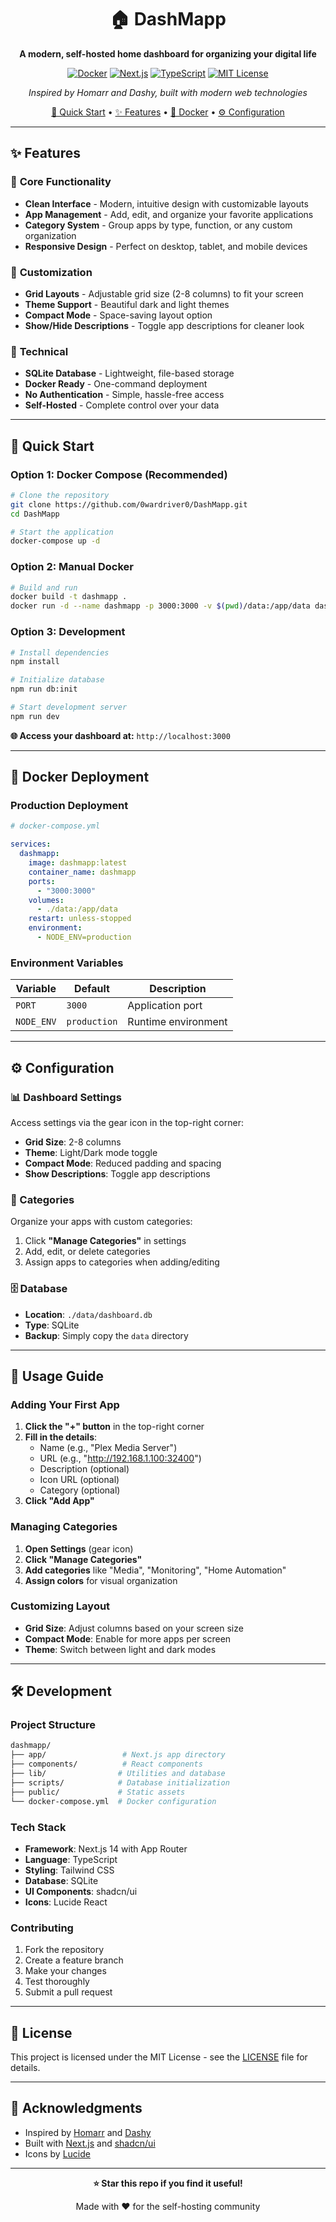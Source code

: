<div align="center">

# 🏠 DashMapp

**A modern, self-hosted home dashboard for organizing your digital life**

[![Docker](https://img.shields.io/badge/Docker-Ready-blue?logo=docker)](https://docker.com)
[![Next.js](https://img.shields.io/badge/Next.js-14-black?logo=next.js)](https://nextjs.org)
[![TypeScript](https://img.shields.io/badge/TypeScript-Ready-blue?logo=typescript)](https://typescriptlang.org)
[![MIT License](https://img.shields.io/badge/License-MIT-green.svg)](https://choosealicense.com/licenses/mit/)

*Inspired by Homarr and Dashy, built with modern web technologies*

[🚀 Quick Start](#-quick-start) • [✨ Features](#-features) • [🐳 Docker](#-docker-deployment) • [⚙️ Configuration](#️-configuration)

</div>

---

## ✨ Features

### 🎯 **Core Functionality**
- **Clean Interface** - Modern, intuitive design with customizable layouts
- **App Management** - Add, edit, and organize your favorite applications
- **Category System** - Group apps by type, function, or any custom organization
- **Responsive Design** - Perfect on desktop, tablet, and mobile devices

### 🎨 **Customization**
- **Grid Layouts** - Adjustable grid size (2-8 columns) to fit your screen
- **Theme Support** - Beautiful dark and light themes
- **Compact Mode** - Space-saving layout option
- **Show/Hide Descriptions** - Toggle app descriptions for cleaner look

### 🔧 **Technical**
- **SQLite Database** - Lightweight, file-based storage
- **Docker Ready** - One-command deployment
- **No Authentication** - Simple, hassle-free access
- **Self-Hosted** - Complete control over your data

---

## 🚀 Quick Start

### Option 1: Docker Compose (Recommended)

```bash
# Clone the repository
git clone https://github.com/0wardriver0/DashMapp.git
cd DashMapp

# Start the application
docker-compose up -d
```

### Option 2: Manual Docker

```bash
# Build and run
docker build -t dashmapp .
docker run -d --name dashmapp -p 3000:3000 -v $(pwd)/data:/app/data dashmapp
```

### Option 3: Development

```bash
# Install dependencies
npm install

# Initialize database
npm run db:init

# Start development server
npm run dev
```

**🌐 Access your dashboard at:** `http://localhost:3000`

---

## 🐳 Docker Deployment

### Production Deployment

```yaml
# docker-compose.yml

services:
  dashmapp:
    image: dashmapp:latest
    container_name: dashmapp
    ports:
      - "3000:3000"
    volumes:
      - ./data:/app/data
    restart: unless-stopped
    environment:
      - NODE_ENV=production
```

### Environment Variables

| Variable | Default | Description |
|----------|---------|-------------|
| `PORT` | `3000` | Application port |
| `NODE_ENV` | `production` | Runtime environment |

---

## ⚙️ Configuration

### 📊 Dashboard Settings

Access settings via the gear icon in the top-right corner:

- **Grid Size**: 2-8 columns
- **Theme**: Light/Dark mode toggle
- **Compact Mode**: Reduced padding and spacing
- **Show Descriptions**: Toggle app descriptions

### 📂 Categories

Organize your apps with custom categories:

1. Click **"Manage Categories"** in settings
2. Add, edit, or delete categories
3. Assign apps to categories when adding/editing

### 🗄️ Database

- **Location**: `./data/dashboard.db`
- **Type**: SQLite
- **Backup**: Simply copy the `data` directory

---

## 🎯 Usage Guide

### Adding Your First App

1. **Click the "+" button** in the top-right corner
2. **Fill in the details**:
   - Name (e.g., "Plex Media Server")
   - URL (e.g., "http://192.168.1.100:32400")
   - Description (optional)
   - Icon URL (optional)
   - Category (optional)
3. **Click "Add App"**

### Managing Categories

1. **Open Settings** (gear icon)
2. **Click "Manage Categories"**
3. **Add categories** like "Media", "Monitoring", "Home Automation"
4. **Assign colors** for visual organization

### Customizing Layout

- **Grid Size**: Adjust columns based on your screen size
- **Compact Mode**: Enable for more apps per screen
- **Theme**: Switch between light and dark modes

---

## 🛠️ Development

### Project Structure

```bash
dashmapp/
├── app/                 # Next.js app directory
├── components/          # React components
├── lib/                # Utilities and database
├── scripts/            # Database initialization
├── public/             # Static assets
└── docker-compose.yml  # Docker configuration
```

### Tech Stack

- **Framework**: Next.js 14 with App Router
- **Language**: TypeScript
- **Styling**: Tailwind CSS
- **Database**: SQLite
- **UI Components**: shadcn/ui
- **Icons**: Lucide React

### Contributing

1. Fork the repository
2. Create a feature branch
3. Make your changes
4. Test thoroughly
5. Submit a pull request

---

## 📝 License

This project is licensed under the MIT License - see the [LICENSE](LICENSE) file for details.

---

## 🙏 Acknowledgments

- Inspired by [Homarr](https://github.com/ajnart/homarr) and [Dashy](https://github.com/Lissy93/dashy)
- Built with [Next.js](https://nextjs.org) and [shadcn/ui](https://ui.shadcn.com)
- Icons by [Lucide](https://lucide.dev)

---

<div align="center">

**⭐ Star this repo if you find it useful!**

Made with ❤️ for the self-hosting community

</div>
